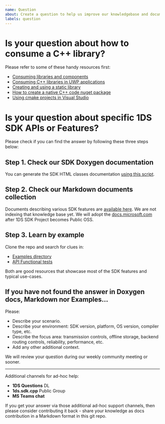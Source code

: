 ```yaml
---
name: Question
about: Create a question to help us improve our knowledgebase and documentation
labels: question
---
```


# Is your question about how to consume a C++ library?

Please refer to some of these handy resources first:
- [Consuming libraries and components](https://docs.microsoft.com/en-us/cpp/build/adding-references-in-visual-cpp-projects?view=vs-2019)
- [Consuming C++ libraries in UWP applications](https://docs.microsoft.com/en-us/cpp/porting/how-to-use-existing-cpp-code-in-a-universal-windows-platform-app?view=vs-2019)
- [Creating and using a static library](https://docs.microsoft.com/en-us/cpp/build/walkthrough-creating-and-using-a-static-library-cpp?view=vs-2019)
- [How to create a native C++ code nuget package](https://docs.microsoft.com/en-us/nuget/guides/native-packages)
- [Using cmake projects in Visual Studio](https://docs.microsoft.com/en-us/cpp/build/cmake-projects-in-visual-studio?view=vs-2019)

# Is your question about specific 1DS SDK APIs or Features?

Please check if you can find the answer by following these three steps below:

## Step 1. Check our SDK Doxygen documentation

You can generate the SDK HTML classes documentation [using this script](../../tools/gen-docs.cmd).

## Step 2. Check our Markdown documents collection

Documents describing various SDK features are [available here](https://github.com/microsoft/cpp_client_telemetry/tree/master/docs). We are not indexing that knowledge base yet. We will adopt the [docs.microsoft.com](http://docs.microsoft.com/) after 1DS SDK Project becomes Public OSS.

## Step 3. Learn by example

Clone the repo and search for clues in:

- [Examples directory](https://github.com/microsoft/cpp_client_telemetry/tree/main/examples)
- [API Functional tests](../../tests/functests/APITest.cpp)

Both are good resources that showcase most of the SDK features and typical use-cases.

## If you have not found the answer in Doxygen docs, Markdown nor Examples...

Please:
- Describe your scenario.
- Describe your environment: SDK version, platform, OS version, compiler type, etc.
- Describe the focus area: transmission controls, offline storage, backend routing controls, reliability, performance, etc.
- Add any other additional context.

We will review your question during our weekly community meeting or sooner.

---

Additional channels for ad-hoc help:
- **1DS Questions** DL
- **1ds.sdk.cpp** Public Group
- **MS Teams chat**

If you get your answer via those additional ad-hoc support channels, then please consider contributing it back - share your knowledge as docs contribution in a Markdown format in this git repo.

